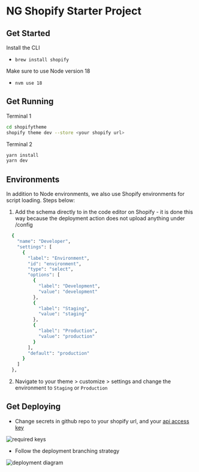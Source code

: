# NG Shopify Starter Project

## Get Started

Install the CLI

- `brew install shopify`

Make sure to use Node version 18

- `nvm use 18`

## Get Running

Terminal 1

```bash
cd shopifytheme
shopify theme dev --store <your shopify url>
```

Terminal 2

```bash
yarn install
yarn dev
```

## Environments

In addition to Node environments, we also use Shopify environments for script loading. Steps below:

1. Add the schema directly to in the code editor on Shopify - it is done this way because the deployment action does not upload anything under /config


```bash
  {
    "name": "Developer",
    "settings": [
      {
        "label": "Environment",
        "id": "environment",
        "type": "select",
        "options": [
          {
            "label": "Development",
            "value": "development"
          },
          {
            "label": "Staging",
            "value": "staging"
          },
          {
            "label": "Production",
            "value": "production"
          }
        ],
        "default": "production"
      }
    ]
  },
```

2. Navigate to your theme > customize > settings and change the environment to `Staging` or `Production` 

## Get Deploying

- Change secrets in github repo to your shopify url, and your [api access key](https://shopify.dev/docs/apps/auth/admin-app-access-tokens)

![required keys](https://github.com/NorthernGround/shopifydev/blob/develop/docs/keys.png?raw=true)

- Follow the deployment branching strategy

![deployment diagram](https://github.com/NorthernGround/shopifydev/blob/develop/docs/deployment.png?raw=true)
